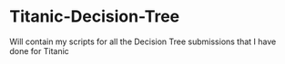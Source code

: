 # Titanic-Decision-Tree
Will contain my scripts for all the Decision Tree submissions that I have done for Titanic
